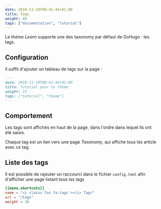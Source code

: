 ```yaml
---
date: 2018-11-29T08:41:44+01:00
title: Tags
weight: 40
tags: ["documentation", "tutorial"]
---
```



Le *thème Learn* supporte une des taxonomy par défaut de GoHugo : les tags.

## Configuration 

Il suffit d'ajouter un tableau de tags sur la page  : 

```markdown
---
date: 2018-11-29T08:41:44+01:00
title: Tutoriel pour le thème
weight: 15
tags: ["tutoriel", "theme"] 
---
```

## Comportement

Les tags sont affichés en haut de la page, dans l'ordre dans lequel ils ont été saisis. 

Chaque tag est un lien vers une page *Taxonomy*, qui affiche tous les article avec ce tag.


## Liste des tags

Il est possible de rajouter un raccourci dans le fichier `config.toml` afin d'afficher une page listant tous les tags

```toml
[[menu.shortcuts]]
name = "<i class='fas fa-tags'></i> Tags"
url = "/tags"
weight = 30
```